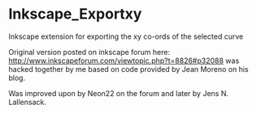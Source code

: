 # Inkscape_Exportxy
Inkscape extension for exporting the xy co-ords of the selected curve


Original version posted on inkscape forum here: http://www.inkscapeforum.com/viewtopic.php?t=8826#p32088
was hacked together by me based on code provided by Jean Moreno on his blog.

Was improved upon by Neon22 on the forum and later by Jens N. Lallensack.
